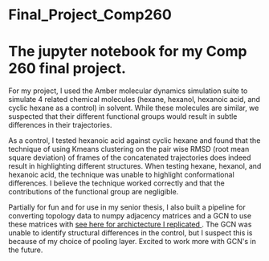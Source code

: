 # Final_Project_Comp260

<h1> The jupyter notebook for my Comp 260 final project. </h1> 
<p>For my project, I used the Amber molecular dynamics simulation suite to simulate 4 related chemical molecules (hexane, hexanol, hexanoic acid, and cyclic hexane as a control) in solvent. While these molecules are similar, we suspected that their different functional groups would result in subtle differences in their trajectories. </p>
<p> As a control, I tested hexanoic acid against cyclic hexane and found that the technique of using Kmeans clustering on the pair wise RMSD (root mean square deviation) of frames of the concatenated trajectories does indeed result in highlighting different structures. When testing hexane, hexanol, and hexanoic acid, the technique was unable to highlight conformational differences. I believe the technique worked correctly and that the contributions of the functional group are negligible. </p>
<p> Partially for fun and for use in my senior thesis, I also built a pipeline for converting topology data to numpy adjacency matrices and a GCN to use these matrices with <a href='https://openreview.net/pdf?id=SJU4ayYgl'> see here for archictecture I replicated </a>. The GCN was unable to identify structural differences in the control, but I suspect this is because of my choice of pooling layer. Excited to work more with GCN's in the future.</p>
